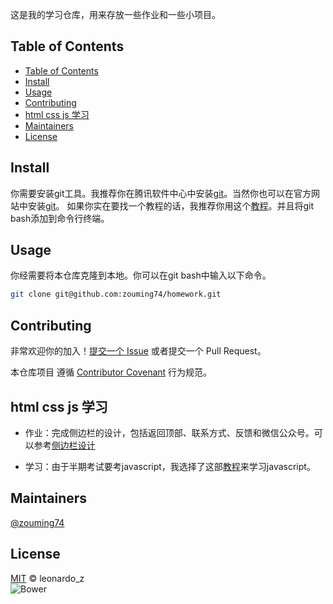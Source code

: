 这是我的学习仓库，用来存放一些作业和一些小项目。


## Table of Contents
- [Table of Contents](#table-of-contents)
- [Install](#install)
- [Usage](#usage)
- [Contributing](#contributing)
- [html css js 学习](#html-css-js-学习)
- [Maintainers](#maintainers)
- [License](#license)
## Install 
你需要安装git工具。我推荐你在腾讯软件中心中安装[git](https://pc.qq.com/detail/13/detail_22693.html)。当然你也可以在官方网站中安装[git](https://git-scm.com/download)。
如果你实在要找一个教程的话，我推荐你用这个[教程](https://blog.csdn.net/mukes/article/details/115693833)。并且将git bash添加到命令行终端。

## Usage
你经需要将本仓库克隆到本地。你可以在git bash中输入以下命令。
```sh
git clone git@github.com:zouming74/homework.git
```
## Contributing
非常欢迎你的加入！[提交一个 Issue](https://github.com/RichardLitt/standard-readme/issues/new) 或者提交一个 Pull Request。


本仓库项目 遵循 [Contributor Covenant](http://contributor-covenant.org/version/1/3/0/) 行为规范。

## html css js 学习

- 作业：完成侧边栏的设计，包括返回顶部、联系方式、反馈和微信公众号。可以参考[侧边栏设计](/week6/0407.html)

- 学习：由于半期考试要考javascript，我选择了这部[教程](https://www.bilibili.com/video/BV1Ys411F7Zc/?spm_id_from=333.1007.top_right_bar_window_custom_collection.content.click&vd_source=a8f9334621650c4b3a47e8215f46e8b1)来学习javascript。

## Maintainers
[@zouming74](https://github.com/zouming74)

## License
[MIT](LICENSE) © leonardo_z  
![Bower](https://img.shields.io/badge/license-MIT-green)
